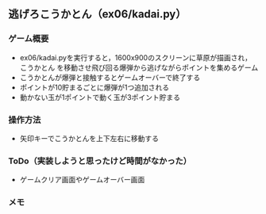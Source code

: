 ## 逃げろこうかとん（ex06/kadai.py）
### ゲーム概要
- ex06/kadai.pyを実行すると，1600x900のスクリーンに草原が描画され，こうかとん
を移動させ飛び回る爆弾から逃げながらポイントを集めるゲーム
- こうかとんが爆弾と接触するとゲームオーバーで終了する
- ポイントが10貯まるごとに爆弾が1つ追加される
- 動かない玉が1ポイントで動く玉が3ポイント貯まる
### 操作方法
- 矢印キーでこうかとんを上下左右に移動する
### ToDo（実装しようと思ったけど時間がなかった）
- ゲームクリア画面やゲームオーバー画面
### メモ